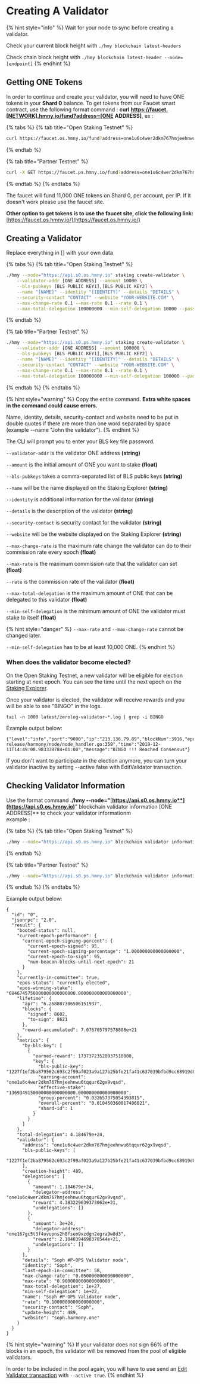 # Creating A Validator

{% hint style="info" %}
Wait for your node to sync before creating a validator.

Check your current block height with `./hmy blockchain latest-headers`

Check chain block height with `./hmy blockchain latest-header --node=[endpoint]`
{% endhint %}

## Getting ONE Tokens <a id="getting-one-tokens"></a>

In order to continue and create your validator, you will need to have ONE tokens in your **Shard 0** balance. To get tokens from our Faucet smart contract, use the following format command : **curl** [**https://faucet.\[NETWORK\].hmny.io/fund?address=\[ONE**](https://faucet.os.hmny.io/fund?address=[ONE) **ADDRESS\]**, ex : 

{% tabs %}
{% tab title="Open Staking Testnet" %}
```bash
curl https://faucet.os.hmny.io/fund?address=one1u6c4wer2dkm767hmjeehnwu6tqqur62gx9vqsd
```
{% endtab %}

{% tab title="Partner Testnet" %}
```bash
curl -X GET https://faucet.ps.hmny.io/fund?address=one1u6c4wer2dkm767hmjeehnwu6tqqur62gx9vqsd
```
{% endtab %}
{% endtabs %}

The faucet will fund 11,000 ONE tokens on Shard 0, per account, per IP. If it doesn't work please use the faucet site.

**Other option to get tokens is to use the faucet site, click the following link:** [https://faucet.os.hmny.io/](https://faucet.os.hmny.io/)

## Creating a Validator <a id="creating-a-validator"></a>

Replace everything in \[\] with your own data

{% tabs %}
{% tab title="Open Staking Testnet" %}
```bash
./hmy --node="https://api.s0.os.hmny.io" staking create-validator \
    --validator-addr [ONE ADDRESS] --amount 10000 \
    --bls-pubkeys [BLS PUBLIC KEY1],[BLS PUBLIC KEY2] \
    --name "[NAME]" --identity "[IDENTITY]" --details "DETAILS" \
    --security-contact "CONTACT" --website "YOUR-WEBSITE.COM" \
    --max-change-rate 0.1 --max-rate 0.1 --rate 0.1 \
    --max-total-delegation 100000000 --min-self-delegation 10000 --passphrase
```
{% endtab %}

{% tab title="Partner Testnet" %}
```bash
./hmy --node="https://api.s0.ps.hmny.io" staking create-validator \
    --validator-addr [ONE ADDRESS] --amount 100000 \
    --bls-pubkeys [BLS PUBLIC KEY1],[BLS PUBLIC KEY2] \
    --name "[NAME]" --identity "[IDENTITY]" --details "DETAILS" \
    --security-contact "CONTACT" --website "YOUR-WEBSITE.COM" \
    --max-change-rate 0.1 --max-rate 0.1 --rate 0.1 \
    --max-total-delegation 100000000 --min-self-delegation 100000 --passphrase
```
{% endtab %}
{% endtabs %}

{% hint style="warning" %}
Copy the entire command. **Extra white spaces in the command could cause errors.**

Name, identity, details, security-contact and website need to be put in double quotes if there are more than one word separated by space \(example --name "John the validator"\).
{% endhint %}

The CLI will prompt you to enter your BLS key file password.

`--validator-addr` is the validator ONE address **\(string\)**

`--amount` is the initial amount of ONE you want to stake **\(float\)**

`--bls-pubkeys` takes a comma-separated list of BLS public keys **\(string\)**

`--name` will be the name displayed on the Staking Explorer **\(string\)**

`--identity` is additional information for the validator **\(string\)**

`--details` is the description of the validator **\(string\)**

`--security-contact` is security contact for the validator **\(string\)**

`--website` will be the website displayed on the Staking Explorer **\(string\)**

`--max-change-rate` is the maximum rate change the validator can do to their commission rate every epoch **\(float\)**

`--max-rate` is the maximum commission rate that the validator can set **\(float\)**

`--rate` is the commission rate of the validator **\(float\)**

`--max-total-delegation` is the maximum amount of ONE that can be delegated to this validator **\(float\)**

`--min-self-delegation` is the minimum amount of ONE the validator must stake to itself **\(float\)**

{% hint style="danger" %}
`--max-rate` and `--max-change-rate` cannot be changed later.

`--min-self-delegation` has to be at least 10,000 ONE.
{% endhint %}

### When does the validator become elected? <a id="when-does-the-validator-become-active"></a>

On the Open Staking Testnet, a new validator will be eligible for election starting at next epoch. You can see the time until the next epoch on the [Staking Explorer](https://staking.harmony.one/portfolio).

Once your validator is elected, the validator will receive rewards and you will be able to see "BINGO" in the logs.

```text
tail -n 1000 latest/zerolog-validator-*.log | grep -i BINGO
```

Example output below:

```text
{"level":"info","port":"9000","ip":"213.136.79.89","blockNum":3916,"epochNum":26,"ViewId":3916,"blockHash":"0xca71fc9aa92f694f664aa34d7e3e82cf9b678e3a062d3bbbabebfbc5f0598d84","numTxns":0,"numStakingTxns":0,"caller":"/mnt/jenkins/workspace/harmony-release/harmony/node/node_handler.go:359","time":"2019-12-11T14:49:08.983338784+01:00","message":"BINGO !!! Reached Consensus"}
```

If you don't want to participate in the election anymore, you can turn your validator inactive by setting --active false with EditValidator transaction.

## Checking Validator Information <a id="checking-validator-information"></a>

Use the format command **./hmy --node="**[**https://api.s0.os.hmny.io**](https://api.s0.os.hmny.io)**" blockchain validator information \[ONE ADDRESS\]** to check your validator informationm   
example : 

{% tabs %}
{% tab title="Open Staking Testnet" %}
```bash
./hmy --node="https://api.s0.os.hmny.io" blockchain validator information one1u6c4wer2dkm767hmjeehnwu6tqqur62gx9vqsd
```
{% endtab %}

{% tab title="Partner Testnet" %}
```bash
./hmy --node="https://api.s0.ps.hmny.io" blockchain validator information one1u6c4wer2dkm767hmjeehnwu6tqqur62gx9vqsd
```
{% endtab %}
{% endtabs %}

Example output below:

```text
{
  "id": "0",
  "jsonrpc": "2.0",
  "result": {
    "booted-status": null,
    "current-epoch-performance": {
      "current-epoch-signing-percent": {
        "current-epoch-signed": 95,
        "current-epoch-signing-percentage": "1.000000000000000000",
        "current-epoch-to-sign": 95,
        "num-beacon-blocks-until-next-epoch": 21
      }
    },
    "currently-in-committee": true,
    "epos-status": "currently elected",
    "epos-winning-stake": "6846745750000000000000000.000000000000000000",
    "lifetime": {
      "apr": "6.268807306506151937",
      "blocks": {
        "signed": 8602,
        "to-sign": 8621
      },
      "reward-accumulated": 7.076705797578808e+21
    },
    "metrics": {
      "by-bls-key": [
        {
          "earned-reward": 17373723528937510000,
          "key": {
            "bls-public-key": "1227f1ef2ba879562c693c2f99af023a9a127b25bfe21fa41c637039bfbd9cc68919d0edce4f2aa57983ffcbc39b1b01",
            "earning-account": "one1u6c4wer2dkm767hmjeehnwu6tqqur62gx9vqsd",
            "effective-stake": "1369349150000000000000000.000000000000000000",
            "group-percent": "0.032657375054393815",
            "overall-percent": "0.010450360017406021",
            "shard-id": 1
          }
        }
      ]
    },
    "total-delegation": 4.184679e+24,
    "validator": {
      "address": "one1u6c4wer2dkm767hmjeehnwu6tqqur62gx9vqsd",
      "bls-public-keys": [
        "1227f1ef2ba879562c693c2f99af023a9a127b25bfe21fa41c637039bfbd9cc68919d0edce4f2aa57983ffcbc39b1b01"
      ],
      "creation-height": 489,
      "delegations": [
        {
          "amount": 1.184679e+24,
          "delegator-address": "one1u6c4wer2dkm767hmjeehnwu6tqqur62gx9vqsd",
          "reward": 4.383229639373062e+21,
          "undelegations": []
        },
        {
          "amount": 3e+24,
          "delegator-address": "one167gc5t3f4uvupns2h8fsem9xzdgn2egra9w8d3",
          "reward": 2.1040394698378544e+21,
          "undelegations": []
        }
      ],
      "details": "Soph #P-OPS Validator node",
      "identity": "Soph",
      "last-epoch-in-committee": 58,
      "max-change-rate": "0.050000000000000000",
      "max-rate": "0.900000000000000000",
      "max-total-delegation": 1e+27,
      "min-self-delegation": 1e+22,
      "name": "Soph #P-OPS Validator node",
      "rate": "0.100000000000000000",
      "security-contact": "Soph",
      "update-height": 489,
      "website": "soph.harmony.one"
    }
  }
}
```

{% hint style="warning" %}
If your validator does not sign 66% of the blocks in an epoch, the validator will be removed from the pool of eligible validators.

In order to be included in the pool again, you will have to use send an [Edit Validator transaction](creating-a-validator.md) with `--active true`.
{% endhint %}

